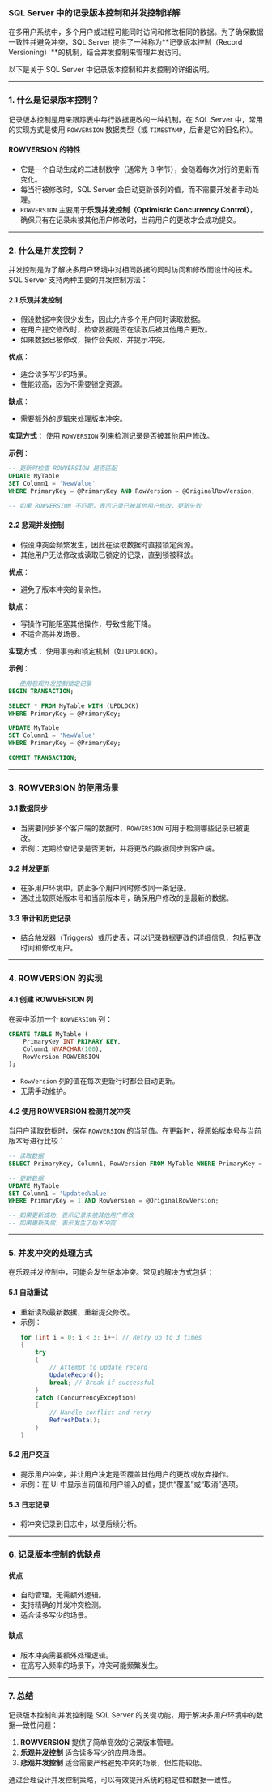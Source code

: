 ### **SQL Server 中的记录版本控制和并发控制详解**

在多用户系统中，多个用户或进程可能同时访问和修改相同的数据。为了确保数据一致性并避免冲突，SQL Server 提供了一种称为**记录版本控制（Record Versioning）**的机制，结合并发控制来管理并发访问。

以下是关于 SQL Server 中记录版本控制和并发控制的详细说明。

---

### **1. 什么是记录版本控制？**

记录版本控制是用来跟踪表中每行数据更改的一种机制。在 SQL Server 中，常用的实现方式是使用 `ROWVERSION` 数据类型（或 `TIMESTAMP`，后者是它的旧名称）。

#### **ROWVERSION 的特性**
- 它是一个自动生成的二进制数字（通常为 8 字节），会随着每次对行的更新而变化。
- 每当行被修改时，SQL Server 会自动更新该列的值，而不需要开发者手动处理。
- `ROWVERSION` 主要用于**乐观并发控制（Optimistic Concurrency Control）**，确保只有在记录未被其他用户修改时，当前用户的更改才会成功提交。

---

### **2. 什么是并发控制？**

并发控制是为了解决多用户环境中对相同数据的同时访问和修改而设计的技术。SQL Server 支持两种主要的并发控制方法：

#### **2.1 乐观并发控制**
- 假设数据冲突很少发生，因此允许多个用户同时读取数据。
- 在用户提交修改时，检查数据是否在读取后被其他用户更改。
- 如果数据已被修改，操作会失败，并提示冲突。

**优点**：
- 适合读多写少的场景。
- 性能较高，因为不需要锁定资源。

**缺点**：
- 需要额外的逻辑来处理版本冲突。

**实现方式**：
使用 `ROWVERSION` 列来检测记录是否被其他用户修改。

**示例**：
```sql
-- 更新时检查 ROWVERSION 是否匹配
UPDATE MyTable
SET Column1 = 'NewValue'
WHERE PrimaryKey = @PrimaryKey AND RowVersion = @OriginalRowVersion;

-- 如果 ROWVERSION 不匹配，表示记录已被其他用户修改，更新失败
```

#### **2.2 悲观并发控制**
- 假设冲突会频繁发生，因此在读取数据时直接锁定资源。
- 其他用户无法修改或读取已锁定的记录，直到锁被释放。

**优点**：
- 避免了版本冲突的复杂性。

**缺点**：
- 写操作可能阻塞其他操作，导致性能下降。
- 不适合高并发场景。

**实现方式**：
使用事务和锁定机制（如 `UPDLOCK`）。

**示例**：
```sql
-- 使用悲观并发控制锁定记录
BEGIN TRANSACTION;

SELECT * FROM MyTable WITH (UPDLOCK)
WHERE PrimaryKey = @PrimaryKey;

UPDATE MyTable
SET Column1 = 'NewValue'
WHERE PrimaryKey = @PrimaryKey;

COMMIT TRANSACTION;
```

---

### **3. ROWVERSION 的使用场景**

#### **3.1 数据同步**
- 当需要同步多个客户端的数据时，`ROWVERSION` 可用于检测哪些记录已被更改。
- 示例：定期检查记录是否更新，并将更改的数据同步到客户端。

#### **3.2 并发更新**
- 在多用户环境中，防止多个用户同时修改同一条记录。
- 通过比较原始版本号和当前版本号，确保用户修改的是最新的数据。

#### **3.3 审计和历史记录**
- 结合触发器（Triggers）或历史表，可以记录数据更改的详细信息，包括更改时间和修改用户。

---

### **4. ROWVERSION 的实现**

#### **4.1 创建 ROWVERSION 列**
在表中添加一个 `ROWVERSION` 列：

```sql
CREATE TABLE MyTable (
    PrimaryKey INT PRIMARY KEY,
    Column1 NVARCHAR(100),
    RowVersion ROWVERSION
);
```

- `RowVersion` 列的值在每次更新行时都会自动更新。
- 无需手动维护。

#### **4.2 使用 ROWVERSION 检测并发冲突**
当用户读取数据时，保存 `ROWVERSION` 的当前值。在更新时，将原始版本号与当前版本号进行比较：

```sql
-- 读取数据
SELECT PrimaryKey, Column1, RowVersion FROM MyTable WHERE PrimaryKey = 1;

-- 更新数据
UPDATE MyTable
SET Column1 = 'UpdatedValue'
WHERE PrimaryKey = 1 AND RowVersion = @OriginalRowVersion;

-- 如果更新成功，表示记录未被其他用户修改
-- 如果更新失败，表示发生了版本冲突
```

---

### **5. 并发冲突的处理方式**

在乐观并发控制中，可能会发生版本冲突。常见的解决方式包括：

#### **5.1 自动重试**
- 重新读取最新数据，重新提交修改。
- 示例：
  ```csharp
  for (int i = 0; i < 3; i++) // Retry up to 3 times
  {
      try
      {
          // Attempt to update record
          UpdateRecord();
          break; // Break if successful
      }
      catch (ConcurrencyException)
      {
          // Handle conflict and retry
          RefreshData();
      }
  }
  ```

#### **5.2 用户交互**
- 提示用户冲突，并让用户决定是否覆盖其他用户的更改或放弃操作。
- 示例：在 UI 中显示当前值和用户输入的值，提供“覆盖”或“取消”选项。

#### **5.3 日志记录**
- 将冲突记录到日志中，以便后续分析。

---

### **6. 记录版本控制的优缺点**

#### **优点**
- 自动管理，无需额外逻辑。
- 支持精确的并发冲突检测。
- 适合读多写少的场景。

#### **缺点**
- 版本冲突需要额外处理逻辑。
- 在高写入频率的场景下，冲突可能频繁发生。

---

### **7. 总结**

记录版本控制和并发控制是 SQL Server 的关键功能，用于解决多用户环境中的数据一致性问题：
1. **ROWVERSION** 提供了简单高效的记录版本管理。
2. **乐观并发控制** 适合读多写少的应用场景。
3. **悲观并发控制** 适合需要严格避免冲突的场景，但性能较低。

通过合理设计并发控制策略，可以有效提升系统的稳定性和数据一致性。
